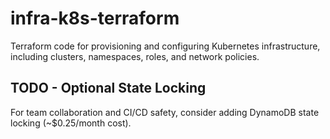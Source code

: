 # infra-k8s-terraform
Terraform code for provisioning and configuring Kubernetes infrastructure, including clusters, namespaces, roles, and network policies.

## TODO - Optional State Locking
For team collaboration and CI/CD safety, consider adding DynamoDB state locking (~$0.25/month cost).
